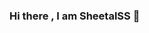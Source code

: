 ### Hi there , I am SheetalSS 👋

<!--
**Sheetal-Shiragavi/Sheetal-Shiragavi** is a ✨ _special_ ✨ repository because its `README.md` (this file) appears on your GitHub profile.

Here are some ideas to get you started:

- 🔭 I’m currently working on web development, coding.
- 🌱 I’m currently learning engineering
- 👯 I’m looking to collaborate on ...
- 🤔 I’m looking for help with ...
- 💬 Ask me about Html,CSS,C++,Python
- 📫 How to reach me: shiragavisheetal@gmail.com
- 😄 Pronouns: ...
- ⚡ Fun fact: coffee
-->
